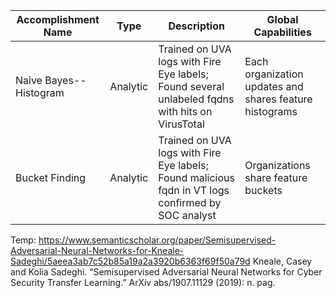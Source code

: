 | Accomplishment Name | Type | Description | Global Capabilities |
| ----------- | ----------- | ----------- | ----------- |
| Naive Bayes--Histogram | Analytic | Trained on UVA logs with Fire Eye labels; Found several unlabeled fqdns with hits on VirusTotal | Each organization updates and shares feature histograms |
| Bucket Finding | Analytic | Trained on UVA logs with Fire Eye labels; Found malicious fqdn in VT logs confirmed by SOC analyst | Organizations share feature buckets |


Temp:
https://www.semanticscholar.org/paper/Semisupervised-Adversarial-Neural-Networks-for-Kneale-Sadeghi/5aeea3ab7c52b85a19a2a3920b6363f69f50a79d
Kneale, Casey and Kolia Sadeghi. “Semisupervised Adversarial Neural Networks for Cyber Security Transfer Learning.” ArXiv abs/1907.11129 (2019): n. pag.